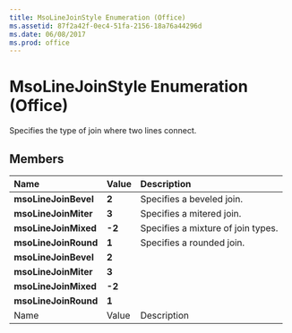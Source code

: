 ```yaml
---
title: MsoLineJoinStyle Enumeration (Office)
ms.assetid: 87f2a42f-0ec4-51fa-2156-18a76a44296d
ms.date: 06/08/2017
ms.prod: office
---
```



# MsoLineJoinStyle Enumeration (Office)

Specifies the type of join where two lines connect.


## Members



|**Name**|**Value**|**Description**|
|:-----|:-----|:-----|
|**msoLineJoinBevel**|**2**|Specifies a beveled join.|
|**msoLineJoinMiter**|**3**|Specifies a mitered join.|
|**msoLineJoinMixed**|**-2**|Specifies a mixture of join types.|
|**msoLineJoinRound**|**1**|Specifies a rounded join.|
|**msoLineJoinBevel**|**2**||
|**msoLineJoinMiter**|**3**||
|**msoLineJoinMixed**|**-2**||
|**msoLineJoinRound**|**1**||
|Name|Value|Description|

